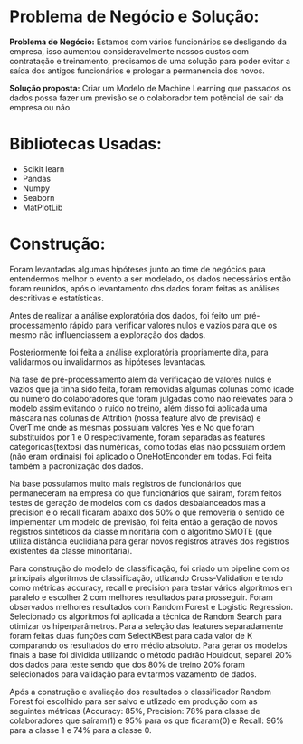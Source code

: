 # Problema de Negócio e Solução:

**Problema de Negócio:** Estamos com vários funcionários se desligando da empresa, isso aumentou consideravelmente nossos custos com contratação e treinamento, precisamos de uma solução para poder evitar a saída dos antigos funcionários e prologar a permanencia dos novos.

**Solução proposta:** Criar um Modelo de Machine Learning que passados os dados possa fazer um previsão se o colaborador tem potêncial de sair da empresa ou não

# Bibliotecas Usadas:

* Scikit learn
* Pandas
* Numpy
* Seaborn
* MatPlotLib

# Construção:

Foram levantadas algumas hipóteses junto ao time de negócios para entendermos melhor o evento a ser modelado, os dados necessários então foram reunidos, após o levantamento dos dados foram feitas as análises descritivas e estatísticas.

Antes de realizar a análise exploratória dos dados, foi feito um pré-processamento rápido para verificar valores nulos e vazios para que os mesmo não influenciassem a exploração dos dados.

Posteriormente foi feita a análise exploratória propriamente dita, para validarmos ou invalidarmos as hipóteses levantadas.

Na fase de pré-processamento além da verificação de valores nulos e vazios que ja tinha sido feita, foram removidas algumas colunas como idade ou número do colaboradores que foram julgadas como não relevates para o modelo assim evitando o ruído no treino, além disso foi aplicada uma máscara nas colunas de Attrition (nossa feature alvo de previsão) e OverTime onde as mesmas possuíam valores Yes e No que foram substituídos por 1 e 0 respectivamente, foram separadas as features categoricas(textos) das numéricas, como todas elas não possuiam ordem (não eram ordinais) foi aplicado o OneHotEnconder em todas. Foi feita também a padronização dos dados.

Na base possuíamos muito mais registros de funcionários que permaneceram na empresa do que funcionários que sairam, foram feitos testes de geração de modelos com os dados desbalanceados mas a precision e o recall ficaram abaixo dos 50% o que removeria o sentido de implementar um modelo de previsão, foi feita então a geração de novos registros sintéticos da classe minoritária com o algoritmo SMOTE (que utiliza distância euclidiana para gerar novos registros através dos registros existentes da classe minoritária).

Para construção do modelo de classificação, foi criado um pipeline com os principais algoritmos de classificação, utlizando Cross-Validation e tendo como métricas accuracy, recall e precision para testar vários algoritmos em paralelo e escolher 2 com melhores resultados para prosseguir. Foram observados melhores resultados com Random Forest e Logistic Regression. Selecionado os algoritmos foi aplicada a técnica de Random Search para otimizar os hiperparâmetros. Para a seleção das features separadamente foram feitas duas funções com SelectKBest para cada valor de K comparando os resultados do erro médio absoluto. Para gerar os modelos finais a base foi dividida utilizando o método padrão Houldout, separei 20% dos dados para teste sendo que dos 80% de treino 20% foram selecionados para validação para evitarmos vazamento de dados.

Após a construção e avaliação dos resultados o classificador Random Forest foi escolhido para ser salvo e utlizado em produção com as seguintes métricas (Accuracy: 85%, Precision: 78% para classe de colaboradores que saíram(1) e 95% para os que ficaram(0) e Recall: 96% para a classe 1 e 74% para a classe 0.
